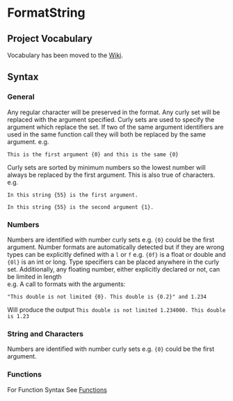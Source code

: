 # FormatString

## Project Vocabulary
Vocabulary has been moved to the [Wiki](https://github.com/mossx-dev/FormatString/wiki).



## Syntax 

### General
Any regular character will be preserved in the format. Any curly set will be replaced with the argument specified. 
Curly sets are used to specify the argument which replace the set. If two of the same
argument identifiers are used in the same function call they will both be replaced by the same argument.
e.g.
```
This is the first argument {0} and this is the same {0}
```
Curly sets are sorted by minimum numbers so the lowest number will always be replaced by the first argument.
This is also true of characters. e.g. 
```
In this string {55} is the first argument.
```
```
In this string {55} is the second argument {1}.
```

### Numbers
Numbers are identified with number curly sets e.g. `{0}` could be the first argument. 
Number formats are automatically detected but if they are wrong types can be explicitly
defined with a `l` or `f` e.g. `{0f}` is a float or double and `{0l}` is an int or long. Type specifiers can 
be placed anywhere in the curly set. Additionally, any floating number, either explicitly declared or not, 
can be limited in length <br>
e.g. A call to formats with the arguments:
```
"This double is not limited {0}. This double is {0.2}" and 1.234
```
Will produce the output `This double is not limited 1.234000. This double is 1.23`

### String and Characters
Numbers are identified with number curly sets e.g. `{0}` could be the first argument.

### Functions
For Function Syntax See [Functions](https://github.com/mossx-dev/FormatString/wiki/Functions)



